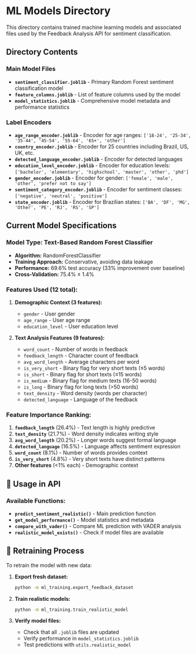 # ML Models Directory

This directory contains trained machine learning models and associated files used by the Feedback Analysis API for sentiment classification.

## Directory Contents

### **Main Model Files**
- **`sentiment_classifier.joblib`** - Primary Random Forest sentiment classification model
- **`feature_columns.joblib`** - List of feature columns used by the model
- **`model_statistics.joblib`** - Comprehensive model metadata and performance statistics

### **Label Encoders**
- **`age_range_encoder.joblib`** - Encoder for age ranges: `['18-24', '25-34', '35-44', '45-54', '55-64', '65+', 'other']`
- **`country_encoder.joblib`** - Encoder for 25 countries including Brazil, US, UK, etc.
- **`detected_language_encoder.joblib`** - Encoder for detected languages
- **`education_level_encoder.joblib`** - Encoder for education levels: `['bachelor', 'elementary', 'highschool', 'master', 'other', 'phd']`
- **`gender_encoder.joblib`** - Encoder for gender: `['female', 'male', 'other', 'prefer not to say']`
- **`sentiment_category_encoder.joblib`** - Encoder for sentiment classes: `['negative', 'neutral', 'positive']`
- **`state_encoder.joblib`** - Encoder for Brazilian states: `['BA', 'DF', 'MG', 'Other', 'PE', 'RJ', 'RS', 'SP']`

## **Current Model Specifications**

### **Model Type:** Text-Based Random Forest Classifier
- **Algorithm:** RandomForestClassifier
- **Training Approach:** Conservative, avoiding data leakage
- **Performance:** 69.6% test accuracy (33% improvement over baseline)
- **Cross-Validation:** 75.4% ± 1.4%

### **Features Used (12 total):**
1. **Demographic Context (3 features):**
   - `gender` - User gender
   - `age_range` - User age range  
   - `education_level` - User education level

2. **Text Analysis Features (9 features):**
   - `word_count` - Number of words in feedback
   - `feedback_length` - Character count of feedback
   - `avg_word_length` - Average characters per word
   - `is_very_short` - Binary flag for very short texts (≤5 words)
   - `is_short` - Binary flag for short texts (≤15 words)
   - `is_medium` - Binary flag for medium texts (16-50 words)
   - `is_long` - Binary flag for long texts (>50 words)
   - `text_density` - Word density (words per character)
   - `detected_language` - Language of the feedback

### **Feature Importance Ranking:**
1. **`feedback_length`** (26.4%) - Text length is highly predictive
2. **`text_density`** (21.7%) - Word density indicates writing style
3. **`avg_word_length`** (20.2%) - Longer words suggest formal language
4. **`detected_language`** (16.5%) - Language affects sentiment expression
5. **`word_count`** (8.1%) - Number of words provides context
6. **`is_very_short`** (4.8%) - Very short texts have distinct patterns
7. **Other features** (<1% each) - Demographic context

## 🚀 **Usage in API**

### **Available Functions:**
- **`predict_sentiment_realistic()`** - Main prediction function
- **`get_model_performance()`** - Model statistics and metadata
- **`compare_with_vader()`** - Compare ML prediction with VADER analysis
- **`realistic_model_exists()`** - Check if model files are available

## 🔄 **Retraining Process**

To retrain the model with new data:

1. **Export fresh dataset:**
   ```bash
   python -m ml_training.export_feedback_dataset
   ```

2. **Train realistic models:**
   ```bash
   python -m ml_training.train_realistic_model
   ```

3. **Verify model files:**
   - Check that all `.joblib` files are updated
   - Verify performance in `model_statistics.joblib`
   - Test predictions with `utils.realistic_model`
